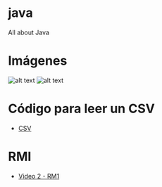 # java
All about Java

# Imágenes

![alt text](./images/appscript01.png)
![alt text](./images/appscript02.png)
# Código para leer un CSV
* [  CSV  ](./codes/csv.java) 
# RMI
* [Video 2 - RM1](https://github.com/luisreylara/java/blob/main/RMI/Readme.md)

